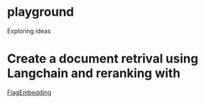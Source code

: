 # playground
Exploring ideas 

# Create a document retrival using Langchain and reranking with 
[FlagEmbedding](https://github.com/FlagOpen/FlagEmbedding/tree/master/FlagEmbedding/reranker)
